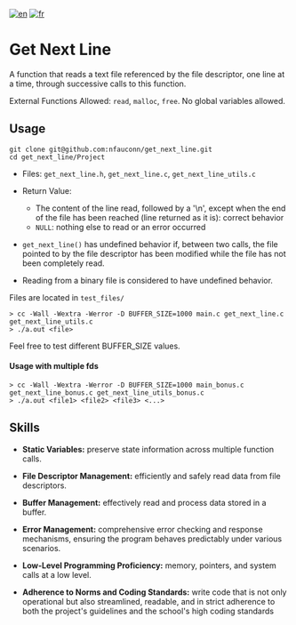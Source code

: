 [![en](https://img.shields.io/badge/lang-en-purple.svg)](https://github.com/nfauconn/get_next_line/blob/master/README.md)
[![fr](https://img.shields.io/badge/lang-fr-pink.svg)](https://github.com/nfauconn/get_next_line/blob/master/README.fr.md)

# Get Next Line

A function that reads a text file referenced by the file descriptor, one line at a time, through successive calls to this function.
  
External Functions Allowed: `read`, `malloc`, `free`. No global variables allowed.

## Usage

```shell
git clone git@github.com:nfauconn/get_next_line.git
cd get_next_line/Project
```

  - Files: `get_next_line.h`, `get_next_line.c`, `get_next_line_utils.c`
  - Return Value: 
    - The content of the line read, followed by a '\n', except when the end of the file has been reached (line returned as it is): correct behavior
    - `NULL`: nothing else to read or an error occurred

- `get_next_line()` has undefined behavior if, between two calls, the file pointed to by the file descriptor has been modified while the file has not been completely read.
- Reading from a binary file is considered to have undefined behavior.

Files are located in `test_files/`

```shell
> cc -Wall -Wextra -Werror -D BUFFER_SIZE=1000 main.c get_next_line.c get_next_line_utils.c 
> ./a.out <file>
```
 Feel free to test different BUFFER_SIZE values.

#### Usage with multiple fds

```shell
> cc -Wall -Wextra -Werror -D BUFFER_SIZE=1000 main_bonus.c get_next_line_bonus.c get_next_line_utils_bonus.c 
> ./a.out <file1> <file2> <file3> <...>
```

## Skills

- **Static Variables:** preserve state information across multiple function calls.

- **File Descriptor Management:** efficiently and safely read data from file descriptors.

- **Buffer Management:** effectively read and process data stored in a buffer.

- **Error Management:** comprehensive error checking and response mechanisms, ensuring the program behaves predictably under various scenarios.

- **Low-Level Programming Proficiency:** memory, pointers, and system calls at a low level.

- **Adherence to Norms and Coding Standards:** write code that is not only operational but also streamlined, readable, and in strict adherence to both the project's guidelines and the school's high coding standards
